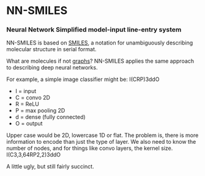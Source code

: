 # NN-SMILES
### Neural Network Simplified model-input line-entry system

NN-SMILES is based on [SMILES](https://en.wikipedia.org/wiki/Simplified_molecular-input_line-entry_system), a notation for unambiguously describing molecular structure in serial format. 

What are molecules if not [graphs](https://en.wikipedia.org/wiki/Molecular_graph)? NN-SMILES applies the same approach to describing deep neural networks. 

For example, a simple image classifier might be: 
I(CRP)3ddO 
 - I = input
 - C = convo 2D 
 - R = ReLU
 - P = max pooling 2D
 - d = dense (fully connected)
 - O = output
 
Upper case would be 2D, lowercase 1D or flat. The problem is, there is more information to encode than just the type of layer. We also need to know the number of nodes, and for things like convo layers, the kernel size. 
I(C3,3,64RP2,2)3ddO 

A little ugly, but still fairly succinct. 
